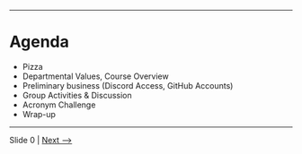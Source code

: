
---

# Agenda

- Pizza
- Departmental Values, Course Overview
- Preliminary business (Discord Access, GitHub Accounts)
- Group Activities & Discussion
- Acronym Challenge
- Wrap-up

---

Slide 0 | [Next -->](./slide01-values.md)
